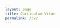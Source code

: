 ```yaml
---
layout: page
title: Curriculum Vitae
permalink: /cv/
---
```


<object data="https://economics.mit.edu/sites/default/files/2022-08/Daron%20Acemoglu%20CV.pdf" type="application/pdf" width="700px" height="700px">
</object>
